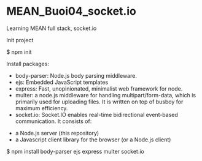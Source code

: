 # MEAN_Buoi04_socket.io
Learning MEAN full stack, socket.io

Init project

$ npm init

Install packages:
- body-parser: Node.js body parsing middleware.
- ejs: Embedded JavaScript templates
- express: Fast, unopinionated, minimalist web framework for node.
- multer: a node.js middleware for handling multipart/form-data, which is primarily used for uploading files. It is written on top of busboy for maximum efficiency.
- socket.io: Socket.IO enables real-time bidirectional event-based communication. It consists of: 
+ a Node.js server (this repository)
+ a Javascript client library for the browser (or a Node.js client)

$ npm install body-parser ejs express multer socket.io


